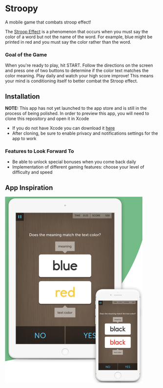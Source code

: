 # Stroopy 

A mobile game that combats stroop effect! 

The [Stroop Effect](https://en.wikipedia.org/wiki/Stroop_effect) is a phenomenon that occurs when you must say the color of a word but not the name of the word. For example, blue might be printed in red and you must say the color rather than the word.

### Goal of the Game 
When you're ready to play, hit START. Follow the directions on the screen and press one of two buttons to determine if the color text matches the color meaning. Play daily and watch your high score improve! This means your mind is conditioning itself to better combat the Stroop effect. 

## Installation 
 **NOTE:** This app has not yet launched to the app store and is still in the process of being polished. In order to preview this app, you will need to clone this repository and open it in Xcode
 - If you do not have Xcode you can download it [here](https://developer.apple.com/xcode/)
 - After cloning, be sure to enable privacy and notifications settings for the app to work
 
 ### Features to Look Forward To 
 - Be able to unlock special bonuses when you come back daily 
 - Implementation of different gaming features: choose your level of difficulty and speed 

## App Inspiration
<img src="https://github.com/SamuelFolledo/BrainTrainer/blob/master/static/screenshots/sampleGame.png" width="450" height="609">
